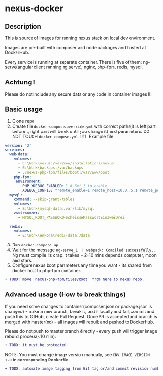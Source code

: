 # nexus-docker

## Description
This is source of images for running nexus stack on local dev environment.

Images are pre-built with composer and node packages and hosted at DockerHub.

Every service is running at separate container. 
There is five of them: ng-serve(angular client running ng serve), nginx, php-fpm, redis, mysql.

## Achtung !
Please do not include any secure data or any code in container images !!! 
 
## Basic usage
1. Clone repo
2. Create file `docker-compose.override.yml` with correct paths(it is left part before :, right part will be ok until you change it) and parameters. DO NOT TOUCH `docker-compose.yml` !!!11. Example file:
```yml
version: '2'
services:
  web-data:
    volumes:
      - E:\Work\nexus:/var/www/installations/nexus
      - E:\Work\backups:/var/backups
      - ./nexus-php-fpm/files/boot:/var/www/boot
    php-fpm:
     environment:
		PHP_XDEBUG_ENABLED: 1 # Set 1 to enable.
		XDEBUG_CONFIG: "remote_enable=1 remote_host=10.0.75.1 remote_port=9005 idekey=PHPSTORM remote_autostart=1"
  mysql:
    command: --skip-grant-tables
    volumes:
      - E:\Work\mysql-data:/var/lib/mysql
    environment:
      - MYSQL_ROOT_PASSWORD=ScheissePasswortEinZweiDrei
  
  redis:
    volumes:
      - E:\Work\enkora\redis-data:/data
```
3. Run `docker-compose up` 
4. Wait for the message ` ng-serve_1  | webpack: Compiled successfully. `. Ng must compile its crap. It takes ~ 2-10 mins depends computer, moon and stars.
5. Configure nexus boot parameters any time you want - its shared from docker host to php-fpm container.
 ```diff
 + TODO: move `nexus-php-fpm/files/boot` from here to nexus repo.
 ```


 

## Advanced usage (How to break things)
If you need some changes to container(composer.json or package.json is changed)  - make a new branch, break it, test it locally and fail, commit and push this to GitHub, create Pull Request. 
Once PR is accepted and branch is merged with master(no) - all images will rebuilt and pushed to DockerHub. 
   
Please do not push to master branch directly - every push will trigger image rebuild process(~10 min).
 ```diff
 + TODO: it must be protected
 ```

NOTE: You must change image version manually, see `ENV IMAGE_VERSION 1.0` in corresponding Dockerfile. 
 ```diff
 + TODO: automate image tagging from Git tag or/and commit revision number.
 ```

